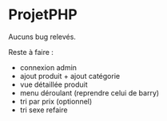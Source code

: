 # ProjetPHP

Aucuns bug relevés.

Reste à faire :

- connexion admin
- ajout produit + ajout catégorie
- vue détaillée produit
- menu déroulant (reprendre celui de barry)
- tri par prix (optionnel)
- tri sexe refaire
